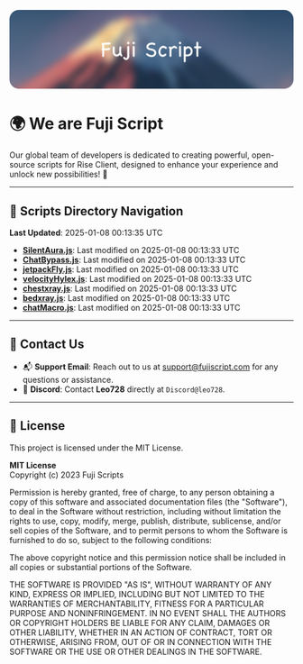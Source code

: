 ![Banner](.github/b.webp)

# 🌍 **We are Fuji Script**

Our global team of developers is dedicated to creating powerful, open-source scripts for Rise Client, designed to enhance your experience and unlock new possibilities! 🌟

---
<!-- SCRIPTS_NAVIGATION_START -->
## 📂 **Scripts Directory Navigation**

**Last Updated**: 2025-01-08 00:13:35 UTC

- **[SilentAura.js](scripts/SilentAura.js)**: Last modified on 2025-01-08 00:13:33 UTC
- **[ChatBypass.js](scripts/ChatBypass.js)**: Last modified on 2025-01-08 00:13:33 UTC
- **[jetpackFly.js](scripts/jetpackFly.js)**: Last modified on 2025-01-08 00:13:33 UTC
- **[velocityHylex.js](scripts/velocityHylex.js)**: Last modified on 2025-01-08 00:13:33 UTC
- **[chestxray.js](scripts/chestxray.js)**: Last modified on 2025-01-08 00:13:33 UTC
- **[bedxray.js](scripts/bedxray.js)**: Last modified on 2025-01-08 00:13:33 UTC
- **[chatMacro.js](scripts/chatMacro.js)**: Last modified on 2025-01-08 00:13:33 UTC

<!-- SCRIPTS_NAVIGATION_END -->

---

## 💬 **Contact Us**  
- 📬 **Support Email**: Reach out to us at [support@fujiscript.com](mailto:support@fujiscript.com) for any questions or assistance.  
- 💬 **Discord**: Contact **Leo728** directly at `Discord@leo728`.

---

## 📜 **License**

This project is licensed under the MIT License.  

**MIT License**  
Copyright (c) 2023 Fuji Scripts  

Permission is hereby granted, free of charge, to any person obtaining a copy of this software and associated documentation files (the "Software"), to deal in the Software without restriction, including without limitation the rights to use, copy, modify, merge, publish, distribute, sublicense, and/or sell copies of the Software, and to permit persons to whom the Software is furnished to do so, subject to the following conditions:  

The above copyright notice and this permission notice shall be included in all copies or substantial portions of the Software.  

THE SOFTWARE IS PROVIDED "AS IS", WITHOUT WARRANTY OF ANY KIND, EXPRESS OR IMPLIED, INCLUDING BUT NOT LIMITED TO THE WARRANTIES OF MERCHANTABILITY, FITNESS FOR A PARTICULAR PURPOSE AND NONINFRINGEMENT. IN NO EVENT SHALL THE AUTHORS OR COPYRIGHT HOLDERS BE LIABLE FOR ANY CLAIM, DAMAGES OR OTHER LIABILITY, WHETHER IN AN ACTION OF CONTRACT, TORT OR OTHERWISE, ARISING FROM, OUT OF OR IN CONNECTION WITH THE SOFTWARE OR THE USE OR OTHER DEALINGS IN THE SOFTWARE.  
